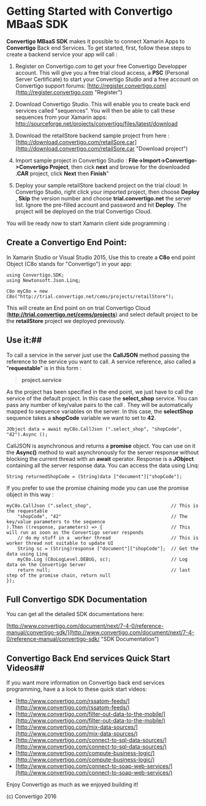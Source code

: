 
# Getting Started with Convertigo MBaaS SDK
**Convertigo MBaaS SDK** makes it possible to connect Xamarin Apps to **Convertigo** Back end Services. To get started, first, follow these steps to create a backend service your app will call :

1. Register on Convertigo.com to get your free Convertigo Developper account. This will give you a free trial cloud access, a **PSC** (Personal Server Certificate) to start your Convertigo Studio and a free account on Convertigo support forums: [http://register.convertigo.com](http://register.convertigo.com "Register")


2. Download Convertigo Studio. This will enable you to create back end services called "sequences". You will then be able to call these sequences from your Xamarin apps: [http://sourceforge.net/projects/convertigo/files/latest/download ](http://sourceforge.net/projects/convertigo/files/latest/download "Download Convertigo Studio")

3. Download the retailStore backend sample project from here : [http://download.convertigo.com/retailSore.car](http://download.convertigo.com/retailSore.car "Download project")

4. Import sample project in Convertigo Studio : **File->Import->Convertigo->Convertigo Project**, then cick **next** and browse for the downloaded **.CAR** project, click **Next**  then **Finish**"

5. Deploy your sample retailStore backend project on the trial cloud: In Convertigo Studio, right click your imported project, then choose **Deploy** , **Skip** the version number and choose **trial.convertigo.net** the server list. Ignore the pre-filled account and password and hit **Deploy**. The project will be deployed on the trial Convertigo Cloud.

You will be ready now to start Xamarin client side programming :


## Create a Convertigo End Point: ##
In Xamarin Studio or Visual Studio 2015, Use this to create a **C8o** end point Object (C8o stands for "Convertigo") in your app:

	using Convertigo.SDK;
	using Newtonsoft.Json.Linq;
    
    C8o myC8o = new C8o("http://trial.convertigo.net/cems/projects/retailStore");

This will create an End point on on trial Convertigo Cloud (**http://trial.convertigo.net/cems/projects**) and select default project to be the **retailStore** project we deployed previously. 

## Use it:##
To call a service in the server just use the **CallJSON** method  passing the reference to the service you want to call. A service reference, also called a "**requestable**" is in this form :
> **project.service**

As the project has been specified in the end point, we just have to call the service of the default project. In this case the **select_shop** service. You can pass any number of key/value pairs to the call . They will be automatically mapped to sequence variables on the server. In this case, the **selectShop** sequence takes a **shopCode** variable we want to set to **42**. 


    JObject data = await myC8o.CallJson (".select_shop", "shopCode", "42").Async ();


CallJSON is asynchronous and returns a **promise** object. You can use on it the **Async()** method to wait asynchronously for the server response without blocking the current thread with an **await** operator. Response is a **JObject** containing all the server response data. You can access the data using Linq:

    String returnedShopCode = (String)data ["document"]["shopCode"];

If you prefer to use the promise chaining mode you can use the promise object in this way :

	myC8o.CallJson (".select_shop",								// This is the requestable
		"shopCode", "42"										// The key/value parameters to the sequence
	).Then ((response, parameters) => {							// This will run as soon as the Convertigo server responds
		// do my stuff in a	 worker thread						// This is worker thread not suitable to update UI
		String sc = (String)response ["document"]["shopCode"];	// Get the data using Linq
		myC8o.Log (C8oLogLevel.DEBUG, sc);						// Log data on the Convertigo Server
		return null;											// last step of the promise chain, return null
	});

	
## Full Convertigo SDK Documentation ##
You can get all the detailed SDK documentations here:

[http://www.convertigo.com/document/next/7-4-0/reference-manual/convertigo-sdk/](http://www.convertigo.com/document/next/7-4-0/reference-manual/convertigo-sdk/ "SDK Documentation")

## Convertigo Back End services Quick Start Videos##
If you want more information on Convertigo back end services programming, have a a look to these quick start videos:

- [http://www.convertigo.com/rssatom-feeds/](http://www.convertigo.com/rssatom-feeds/)
- [http://www.convertigo.com/filter-out-data-to-the-mobile/](http://www.convertigo.com/filter-out-data-to-the-mobile/)
- [http://www.convertigo.com/mix-data-sources/](http://www.convertigo.com/mix-data-sources/)
- [http://www.convertigo.com/connect-to-sql-data-sources/](http://www.convertigo.com/connect-to-sql-data-sources/)
- [http://www.convertigo.com/compute-business-logic/](http://www.convertigo.com/compute-business-logic/)
- [http://www.convertigo.com/connect-to-soap-web-services/](http://www.convertigo.com/connect-to-soap-web-services/)


Enjoy Convertigo as much as we enjoyed building it!

(c) Convertigo 2016
